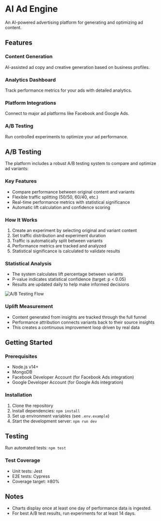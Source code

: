 
# AI Ad Engine

An AI-powered advertising platform for generating and optimizing ad content.

## Features

### Content Generation
AI-assisted ad copy and creative generation based on business profiles.

### Analytics Dashboard
Track performance metrics for your ads with detailed analytics.

### Platform Integrations
Connect to major ad platforms like Facebook and Google Ads.

### A/B Testing
Run controlled experiments to optimize your ad performance.

## A/B Testing

The platform includes a robust A/B testing system to compare and optimize ad variants:

### Key Features
- Compare performance between original content and variants
- Flexible traffic splitting (50/50, 60/40, etc.)
- Real-time performance metrics with statistical significance
- Automatic lift calculation and confidence scoring

### How It Works
1. Create an experiment by selecting original and variant content
2. Set traffic distribution and experiment duration
3. Traffic is automatically split between variants
4. Performance metrics are tracked and analyzed
5. Statistical significance is calculated to validate results

### Statistical Analysis
- The system calculates lift percentage between variants
- P-value indicates statistical confidence (target: p < 0.05)
- Results are updated daily to help make informed decisions

![A/B Testing Flow](path/to/ab-testing-demo.gif)

### Uplift Measurement
- Content generated from insights are tracked through the full funnel
- Performance attribution connects variants back to their source insights
- This creates a continuous improvement loop driven by real data

## Getting Started

### Prerequisites
- Node.js v14+
- MongoDB
- Facebook Developer Account (for Facebook Ads integration)
- Google Developer Account (for Google Ads integration)

### Installation
1. Clone the repository
2. Install dependencies: `npm install`
3. Set up environment variables (see `.env.example`)
4. Start the development server: `npm run dev`

## Testing

Run automated tests: `npm test`

### Test Coverage
- Unit tests: Jest
- E2E tests: Cypress
- Coverage target: ≥80%

## Notes
- Charts display once at least one day of performance data is ingested.
- For best A/B test results, run experiments for at least 14 days.
